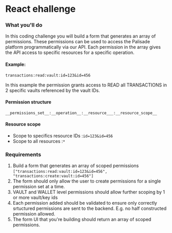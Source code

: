 # React ehallenge

### What you'll do

In this coding challenge you will build a form that generates an array of permissions. These permissions can be used to access the Palisade platform programmatically via our API. Each permission in the array gives the API access to specific resources for a specific operation.

#### Example: 

`transactions:read:vault:id=123&id=456`

In this example the permission grants access to READ all TRANSACTIONS in 2 specific vaults referenced by the vault IDs.

#### Permission structure

`__permissions_set__:__operation__:__resource___:__resource_scope__`

#### Resource scope

- Scope to specifics resource IDs :`id=123&id=456`
- Scope to all resources :`*`

### Requirements

1. Build a form that generates an array of scoped permissions `["transactions:read:vault:id=123&id=456", "transactions:create:vault:id=456"]`
2. The form should only allow the user to create permissions for a single permission set at a time.
3. VAULT and WALLET level permissions should allow further scoping by 1 or more vault/key ids
4. Each permission added should be validated to ensure only correctly srtuctured permissions are sent to the backend. E.g. no half constructed permission allowed.
5. The form UI that you're building should return an array of scoped permissions.
